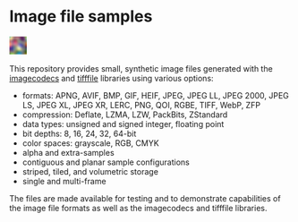 # Image file samples

![Sample image](images/rgb_u1.png "Sample image")

This repository provides small, synthetic image files generated with the
[imagecodecs](https://github.com/cgohlke/imagecodecs) and
[tifffile](https://github.com/cgohlke/tifffile) libraries
using various options:

- formats: APNG, AVIF, BMP, GIF, HEIF, JPEG, JPEG LL, JPEG 2000, JPEG LS, 
  JPEG XL, JPEG XR, LERC, PNG, QOI, RGBE, TIFF, WebP, ZFP
- compression: Deflate, LZMA, LZW, PackBits, ZStandard
- data types: unsigned and signed integer, floating point
- bit depths: 8, 16, 24, 32, 64-bit
- color spaces: grayscale, RGB, CMYK
- alpha and extra-samples
- contiguous and planar sample configurations
- striped, tiled, and volumetric storage
- single and multi-frame

The files are made available for testing and to demonstrate capabilities of 
the image file formats as well as the imagecodecs and tifffile libraries.